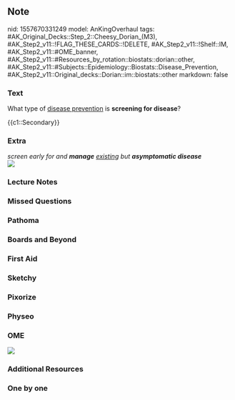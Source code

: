 ## Note
nid: 1557670331249
model: AnKingOverhaul
tags: #AK_Original_Decks::Step_2::Cheesy_Dorian_(M3), #AK_Step2_v11::!FLAG_THESE_CARDS::!DELETE, #AK_Step2_v11::!Shelf::IM, #AK_Step2_v11::#OME_banner, #AK_Step2_v11::#Resources_by_rotation::biostats::dorian::other, #AK_Step2_v11::#Subjects::Epidemiology::Biostats::Disease_Prevention, #AK_Step2_v11::Original_decks::Dorian::im::biostats::other
markdown: false

### Text
What type of <u>disease prevention</u> is <b>screening for
disease</b>?
<div>
  {{c1::Secondary}}
</div>

### Extra
<div>
  <i>screen early for and <b>manage</b> <u style="">existing</u>
  but <b>asymptomatic disease</b></i>
</div><img src="paste-5651773234610177.jpg">

### Lecture Notes


### Missed Questions


### Pathoma


### Boards and Beyond


### First Aid


### Sketchy


### Pixorize


### Physeo


### OME
<div class="ome-widget">
  <a href="https://onlinemeded.org?ref=anki"><img src=
  "_OME_AnkiFlashcards_General_4.png"></a>
</div>

### Additional Resources


### One by one

